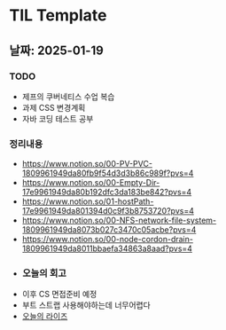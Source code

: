 # TIL Template

## 날짜: 2025-01-19

### TODO
- 제프의 쿠버네티스 수업 복습
- 과제 CSS 변경계획
- 자바 코딩 테스트 공부
### 정리내용
- https://www.notion.so/00-PV-PVC-1809961949da80fb9f54d3d3b86c989f?pvs=4
- https://www.notion.so/00-Empty-Dir-17e9961949da80b192dfc3da183be842?pvs=4
- https://www.notion.so/01-hostPath-17e9961949da801394d0c9f3b8753720?pvs=4
- https://www.notion.so/00-NFS-network-file-system-1809961949da8073b027c3470c05acbe?pvs=4
- https://www.notion.so/00-node-cordon-drain-1809961949da8011bbaefa34863a8aad?pvs=4
- ### 오늘의 회고
- 이후 CS 면접준비 예정
- 부트 스트랩 사용해야하는데 너무어렵다
- [오늘의 라이즈](/Img/2025-01-19.png)